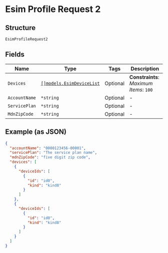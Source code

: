 
# Esim Profile Request 2

## Structure

`EsimProfileRequest2`

## Fields

| Name | Type | Tags | Description |
|  --- | --- | --- | --- |
| `Devices` | [`[]models.EsimDeviceList`](../../doc/models/esim-device-list.md) | Optional | **Constraints**: *Maximum Items*: `100` |
| `AccountName` | `*string` | Optional | - |
| `ServicePlan` | `*string` | Optional | - |
| `MdnZipCode` | `*string` | Optional | - |

## Example (as JSON)

```json
{
  "accountName": "0000123456-00001",
  "servicePlan": "The service plan name",
  "mdnZipCode": "five digit zip code",
  "devices": [
    {
      "deviceIds": [
        {
          "id": "id0",
          "kind": "kind8"
        }
      ]
    },
    {
      "deviceIds": [
        {
          "id": "id0",
          "kind": "kind8"
        }
      ]
    }
  ]
}
```

